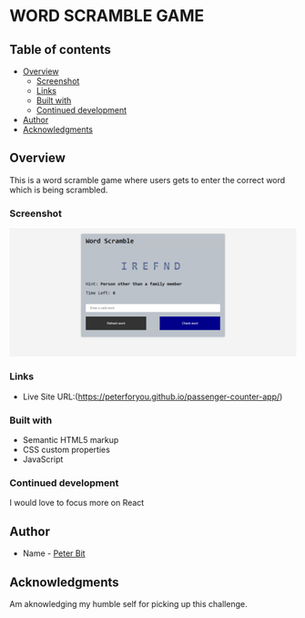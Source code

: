 # WORD SCRAMBLE GAME

## Table of contents

- [Overview](#overview)
  - [Screenshot](#screenshot)
  - [Links](#links)
  - [Built with](#built-with)
  - [Continued development](#continued-development)
- [Author](#author)
- [Acknowledgments](#acknowledgments)


## Overview
This is a word scramble game where users gets to enter the correct word which is being scrambled.

### Screenshot

![](./Annotation%202023-02-06%20173659.png)

### Links

- Live Site URL:(https://peterforyou.github.io/passenger-counter-app/)

### Built with

- Semantic HTML5 markup
- CSS custom properties
- JavaScript

### Continued development    

I would love to focus more on React

## Author

- Name - [Peter Bit](https://www.twitter.com/Peterbyte2)

## Acknowledgments

Am aknowledging my humble self for picking up this challenge.